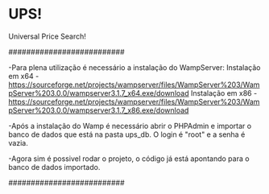 # UPS!
Universal Price Search!

##########################

-Para plena utilização é necessário a instalação do WampServer:
  Instalação em x64 - https://sourceforge.net/projects/wampserver/files/WampServer%203/WampServer%203.0.0/wampserver3.1.7_x64.exe/download
  Instalação em x86 - https://sourceforge.net/projects/wampserver/files/WampServer%203/WampServer%203.0.0/wampserver3.1.7_x86.exe/download

-Após a instalação do Wamp é necessário abrir o PHPAdmin e importar o banco de dados que está na pasta ups_db. O login é "root" e a senha é vazia.

-Agora sim é possivel rodar o projeto, o código já está apontando para o banco de dados importado.

##########################
